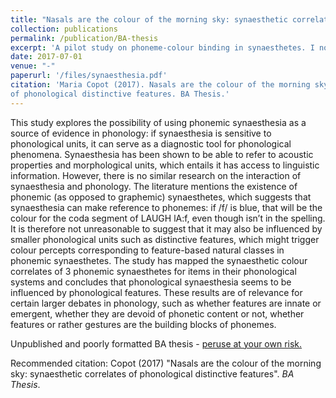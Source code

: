 ```yaml
---
title: "Nasals are the colour of the morning sky: synaesthetic correlates of phonological distinctive features"
collection: publications
permalink: /publication/BA-thesis
excerpt: 'A pilot study on phoneme-colour binding in synaesthetes. I no longer fully endorse the conclusions.'
date: 2017-07-01
venue: "-"
paperurl: '/files/synaesthesia.pdf'
citation: 'Maria Copot (2017). Nasals are the colour of the morning sky: synaesthetic correlatesof phonological distinctive features. BA Thesis.'
---
```

This study explores the possibility of using phonemic synaesthesia as a source of evidence in
phonology: if synaesthesia is sensitive to phonological units, it can serve as a diagnostic tool for phonological phenomena. Synaesthesia has been shown to be able to refer to acoustic properties and morphological units, which entails it has access to linguistic information. However, there is no similar research on the interaction of synaesthesia and phonology. The literature mentions the existence of phonemic (as opposed to graphemic) synaesthetes, which suggests that synaesthesia can make reference to phonemes: if /f/ is blue, that will be the colour for the coda segment of LAUGH lA:f, even though <f> isn’t in the spelling. It is therefore not unreasonable to suggest that it may also be influenced by smaller phonological units such as distinctive features, which might trigger colour percepts corresponding to feature-based natural classes in phonemic synaesthetes. The study has mapped the synaesthetic colour correlates of 3 phonemic synaesthetes for items in their phonological systems and concludes that phonological synaesthesia seems to be influenced by phonological features. These results are of relevance for certain larger debates in phonology, such as whether features are innate or emergent, whether they are devoid of phonetic content or not, whether features or rather gestures are the building blocks of phonemes.

Unpublished and poorly formatted BA thesis - [peruse at your own risk.](/files/synaesthesia.pdf)

Recommended citation: Copot (2017) "Nasals are the colour of the morning sky: synaesthetic correlatesof phonological distinctive features". <i>BA Thesis</i>.